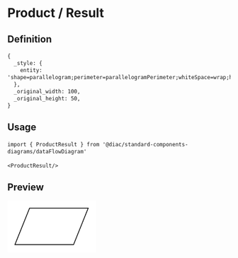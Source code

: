 # Product / Result

## Definition

```
{
  _style: { 
    entity: 'shape=parallelogram;perimeter=parallelogramPerimeter;whiteSpace=wrap;html=1;dashed=0;',
  },
  _original_width: 100,
  _original_height: 50,
}
```

## Usage

```
import { ProductResult } from '@diac/standard-components-diagrams/dataFlowDiagram'

<ProductResult/>
```

## Preview

<img src="./product-result.png" width="200"/>
